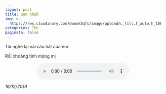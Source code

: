 ```yaml
---
layout: post
title: Gậm nhấm
img: >-
  https://res.cloudinary.com/dwnxk3qfs/image/upload/c_fill,f_auto,h_150,q_auto,w_150/v1577961249/izfctcr_lhstyb.jpg
categories: Thơ
paginate: false
---
```

Tôi nghe lại vài câu hát của em

Rồi choàng tỉnh mộng mị

<center><audio controls="controls"><source src="https://firebasestorage.googleapis.com/v0/b/xzss-73ea5.appspot.com/o/upload%2FNameless.mp3?alt=media&amp;token=1d93b7f2-a838-4a3d-ad06-06380c38b85c"></audio></center>



*16/12/2019*

